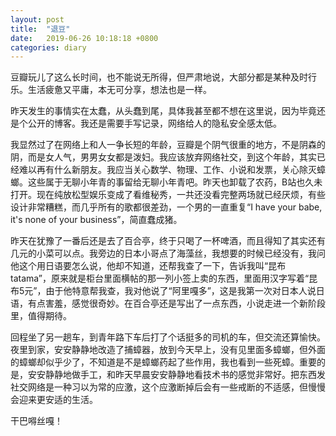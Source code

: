 ```yaml
---
layout: post
title:  "退豆"
date:   2019-06-26 10:18:18 +0800
categories: diary
---
```


豆瓣玩儿了这么长时间，也不能说无所得，但严肃地说，大部分都是某种及时行乐。生活疲惫又平庸，本无可分享，想法也是一样。

昨天发生的事情实在太蠢，从头蠢到尾，具体我甚至都不想在这里说，因为毕竟还是个公开的博客。我还是需要手写记录，网络给人的隐私安全感太低。

我显然过了在网络上和人一争长短的年龄，豆瓣是个阴气很重的地方，不是阴森的阴，而是女人气，男男女女都是泼妇。我应该放弃网络社交，到这个年龄，其实已经难以再有什么新朋友。我应当关心数学、物理、工作、小说和发票，关心除灭蟑螂。这些属于无聊小年青的事留给无聊小年青吧。昨天也卸载了农药，B站也久未打开。现在纯放松型娱乐变成了看维秘秀，一共还没看完整两场就已经厌烦，有些设计非常糟糕，而几乎所有的歌都很差劲，一个男的一直重复“I have your babe, it's none of your business”，简直蠢成猪。

昨天在犹豫了一番后还是去了百合亭，终于只喝了一杯啤酒，而且得知了其实还有几元的小菜可以点。我旁边的日本小哥点了海藻丝，我想要的时候已经没有，我问他这个用日语要怎么说，他却不知道，还帮我查了一下，告诉我叫“昆布tatama”，原来就是柜台里面横帖的那一列小签上卖的东西，里面用汉字写着“昆布5元”，由于他特意帮我查，我对他说了“阿里嘎多”，这是我第一次对日本人说日语，有点害羞，感觉很奇妙。在百合亭还是写出了一点东西，小说走进一个新阶段里，值得期待。

回程坐了另一趟车，到青年路下车后打了个话挺多的司机的车，但交流还算愉快。夜里到家，安安静静地改造了捕蟑器，放到今天早上，没有见里面多蟑螂，但外面的蟑螂却似乎少了，不知道是不是蟑螂药起了些作用，我也看到一些死蟑。重要的是，安安静静地做手工，和昨天早晨安安静静地看技术书的感觉非常好。把东西发社交网络是一种习以为常的应激，这个应激断掉后会有一些戒断的不适感，但慢慢会迎来更安适的生活。

干巴嘚丝嘎！
